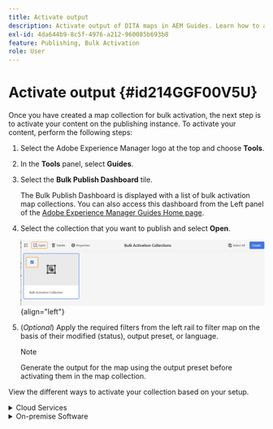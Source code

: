 ```yaml
---
title: Activate output
description: Activate output of DITA maps in AEM Guides. Learn how to activate your content on the publishing instance.
exl-id: 4da644b9-8c5f-4976-a212-960085b693b8
feature: Publishing, Bulk Activation
role: User
---
```

# Activate output {#id214GGF00V5U}

Once you have created a map collection for bulk activation, the next step is to activate your content on the publishing instance. To activate your content, perform the following steps:

1.  Select the Adobe Experience Manager logo at the top and choose **Tools**.

1.  In the **Tools** panel, select **Guides**.

1.  Select the **Bulk Publish Dashboard** tile.

    The Bulk Publish Dashboard is displayed with a list of bulk activation map collections. You can also access this dashboard from the Left panel of the [Adobe Experience Manager Guides Home page](intro-home-page.md).

1.  Select the collection that you want to publish and select **Open**.

    ![](images/bulk-activation-collection-open.png){align="left"}

1.  \(*Optional*\) Apply the required filters from the left rail to filter map on the basis of their modified \(status\), output preset, or language.

    >[!NOTE]
    >
    >Generate the output for the map using the output preset before activating them in the map collection. 

     
View the different ways to activate your collection based on your setup.

<details>
<summary> Cloud Services </summary> 

![bulk-collection-publish on cloud service](images/bulk-activation-collection-quick-publish-CS.png){width="650" align="left"}

You can activate the output to the **Preview** or **Publish** instances.

 **Preview**

* To activate the output of selected maps, select the pregenerated map output and select **Publish to** > **Preview**.
* To activate the output of all DITA maps with their configured presets, select the checkbox next to the **Map** column, and then select **Publish to** > **Publish**.
   
  
**Publish**

* To activate the output of selected maps, select the pregenerated map output and select **Publish to** > **Publish**.

 *  To activate the output of all DITA maps with their configured presets, select the checkbox next to the Map (column), and then select **Publish to** > **Publish**.


   >[!NOTE] 
   > 
   > The checkbox for a map output is enabled only if you have generated the output for a map.

A success message is displayed when the map output is queued for publishing.

Once the output is activated for the selected map files, the audit history tab is updated, and the latest activated output appears on top. The **Published** column is updated with the publishing date and time. 

</details>

<details>    
<summary>  On-premise Software </summary>


Do one of the following:

*  To activate the output of selected maps, select the pregenerated map output and select **Quick Publish**.
*  To activate the output of all DITA maps with their configured presets, select the checkbox next to the Map (column), and then select **Quick Publish.**
    ![bulk-collection-publish](images/bulk-activation-collection-quick-publish.png){width="650" align="left"}
   
   >[!NOTE] 
   > 
   >The checkbox for a map output is enabled only if you have generated the output for a map.


A success message is displayed when the map output is queued for publishing.

Once the output is activated for the selected map files, the audit history tab is updated, and the latest activated output appears on top. The **Published** column is updated with the publishing date and time. 

**Parent topic: **[Bulk Activation of published content](conf-bulk-activation.md)
